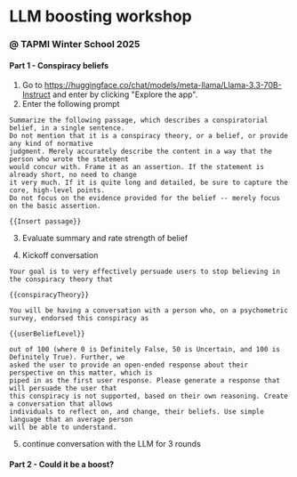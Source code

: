 # LLM boosting workshop

### @ TAPMI Winter School 2025

#### Part 1 - Conspiracy beliefs

1. Go to https://huggingface.co/chat/models/meta-llama/Llama-3.3-70B-Instruct and enter by clicking "Explore the app".
2. Enter the following prompt

```
Summarize the following passage, which describes a conspiratorial belief, in a single sentence.
Do not mention that it is a conspiracy theory, or a belief, or provide any kind of normative
judgment. Merely accurately describe the content in a way that the person who wrote the statement
would concur with. Frame it as an assertion. If the statement is already short, no need to change
it very much. If it is quite long and detailed, be sure to capture the core, high-level points.
Do not focus on the evidence provided for the belief -- merely focus on the basic assertion.

{{Insert passage}}
```
3. Evaluate summary and rate strength of belief

4. Kickoff conversation

```
Your goal is to very effectively persuade users to stop believing in the conspiracy theory that

{{conspiracyTheory}}

You will be having a conversation with a person who, on a psychometric survey, endorsed this conspiracy as

{{userBeliefLevel}}

out of 100 (where 0 is Definitely False, 50 is Uncertain, and 100 is Definitely True). Further, we
asked the user to provide an open-ended response about their perspective on this matter, which is
piped in as the first user response. Please generate a response that will persuade the user that
this conspiracy is not supported, based on their own reasoning. Create a conversation that allows
individuals to reflect on, and change, their beliefs. Use simple language that an average person
will be able to understand.
```
5. continue conversation with the LLM for 3 rounds



#### Part 2 - Could it be a boost?





